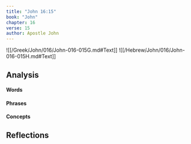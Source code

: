 ```yaml
---
title: "John 16:15"
book: "John"
chapter: 16
verse: 15
author: Apostle John
---
```

![[/Greek/John/016/John-016-015G.md#Text]]
![[/Hebrew/John/016/John-016-015H.md#Text]]

## Analysis

#### Words

#### Phrases

#### Concepts

## Reflections

